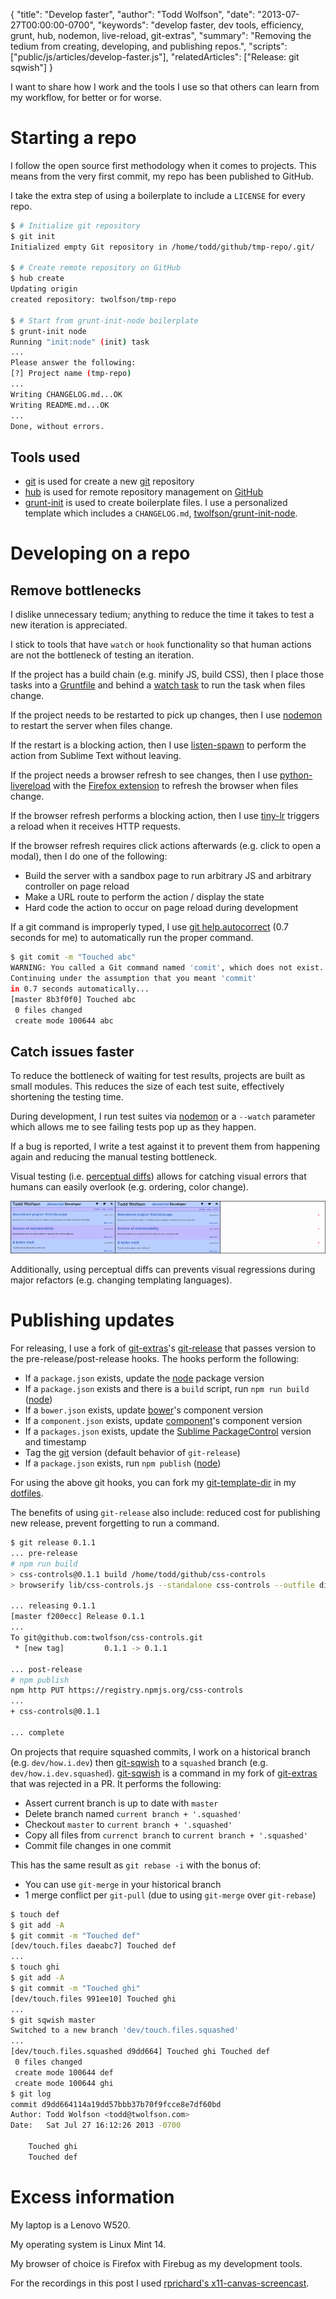 {
  "title": "Develop faster",
  "author": "Todd Wolfson",
  "date": "2013-07-27T00:00:00-0700",
  "keywords": "develop faster, dev tools, efficiency, grunt, hub, nodemon, live-reload, git-extras",
  "summary": "Removing the tedium from creating, developing, and publishing repos.",
  "scripts": ["public/js/articles/develop-faster.js"],
  "relatedArticles": ["Release: git sqwish"]
}

I want to share how I work and the tools I use so that others can learn from my workflow, for better or for worse.

# Starting a repo
I follow the open source first methodology when it comes to projects. This means from the very first commit, my repo has been published to GitHub.

I take the extra step of using a boilerplate to include a `LICENSE` for every repo.

```bash
$ # Initialize git repository
$ git init
Initialized empty Git repository in /home/todd/github/tmp-repo/.git/

$ # Create remote repository on GitHub
$ hub create
Updating origin
created repository: twolfson/tmp-repo

$ # Start from grunt-init-node boilerplate
$ grunt-init node
Running "init:node" (init) task
...
Please answer the following:
[?] Project name (tmp-repo)
...
Writing CHANGELOG.md...OK
Writing README.md...OK
...
Done, without errors.
```

<p id="init-screencast" class="screencast"></p>

## Tools used

- [git][] is used for create a new [git][] repository
- [hub][] is used for remote repository management on [GitHub][gh]
- [grunt-init][] is used to create boilerplate files. I use a personalized template which includes a `CHANGELOG.md`, [twolfson/grunt-init-node][twolfson-init].

[git]: http://git-scm.com/
[hub]: https://github.com/defunkt/hub
[gh]: https://github.com/
[grunt-init]: https://github.com/gruntjs/grunt-init
[twolfson-init]: https://github.com/twolfson/grunt-init-node

# Developing on a repo
## Remove bottlenecks
I dislike unnecessary tedium; anything to reduce the time it takes to test a new iteration is appreciated.

I stick to tools that have `watch` or `hook` functionality so that human actions are not the bottleneck of testing an iteration.

If the project has a build chain (e.g. minify JS, build CSS), then I place those tasks into a [Gruntfile][grunt] and behind a [watch task][watch] to run the task when files change.

<p id="grunt-screencast" class="screencast"></p>

[grunt]: http://gruntjs.com/
[watch]: https://github.com/gruntjs/grunt-contrib-watch

If the project needs to be restarted to pick up changes, then I use [nodemon][] to restart the server when files change.

[nodemon]: https://github.com/remy/nodemon

If the restart is a blocking action, then I use [listen-spawn][] to perform the action from Sublime Text without leaving.

[listen-spawn]: https://github.com/twolfson/listen-spawn

<p id="nodemon-screencast" class="screencast"></p>

If the project needs a browser refresh to see changes, then I use [python-livereload][] with the [Firefox extension][ff-livereload] to refresh the browser when files change.

[python-livereload]: https://github.com/lepture/python-livereload
[ff-livereload]: http://feedback.livereload.com/knowledgebase/articles/86242-how-do-i-install-and-use-the-browser-extensions-

<p id="livereload-screencast" class="screencast"></p>

If the browser refresh performs a blocking action, then I use [tiny-lr][] triggers a reload when it receives HTTP requests.

[tiny-lr]: https://github.com/mklabs/tiny-lr

If the browser refresh requires click actions afterwards (e.g. click to open a modal), then I do one of the following:

- Build the server with a sandbox page to run arbitrary JS and arbitrary controller on page reload
- Make a URL route to perform the action / display the state
- Hard code the action to occur on page reload during development

If a git command is improperly typed, I use [git help.autocorrect][git-autocorrect] (0.7 seconds for me) to automatically run the proper command.

[git-autocorrect]: http://linux.die.net/man/1/git-config

```bash
$ git comit -m "Touched abc"
WARNING: You called a Git command named 'comit', which does not exist.
Continuing under the assumption that you meant 'commit'
in 0.7 seconds automatically...
[master 8b3f0f0] Touched abc
 0 files changed
 create mode 100644 abc
```

<p id="autocorrect-screencast" class="screencast"></p>

## Catch issues faster
To reduce the bottleneck of waiting for test results, projects are built as small modules. This reduces the size of each test suite, effectively shortening the testing time.

During development, I run test suites via [nodemon][] or a `--watch` parameter which allows me to see failing tests pop up as they happen.

<p id="watch-screencast" class="screencast"></p>

If a bug is reported, I write a test against it to prevent them from happening again and reducing the manual testing bottleneck.

Visual testing (i.e. [perceptual diffs][pdiff]) allows for catching visual errors that humans can easily overlook (e.g. ordering, color change).

[pdiff]: https://github.com/bslatkin/dpxdt

[![Perceptual diff][perceptual-diff-thumb]][perceptual-diff]

[perceptual-diff-thumb]: /public/images/articles/develop-faster/perceptual-diff.thumb.png
[perceptual-diff]: /public/images/articles/develop-faster/perceptual-diff.png

Additionally, using perceptual diffs can prevents visual regressions during major refactors (e.g. changing templating languages).

# Publishing updates
For releasing, I use a fork of [git-extras][]'s [git-release][] that passes version to the pre-release/post-release hooks. The hooks perform the following:

[git-extras]: https://github.com/tj/git-extras
[git-release]: https://github.com/twolfson/git-extras/blob/dev/personal.mix/bin/git-release

- If a `package.json` exists, update the [node][] package version
- If a `package.json` exists and there is a `build` script, run `npm run build` ([node][])
- If a `bower.json` exists, update [bower][]'s component version
- If a `component.json` exists, update [component][]'s component version
- If a `packages.json` exists, update the [Sublime PackageControl][pkg-ctrl] version and timestamp
- Tag the [git][] version (default behavior of `git-release`)
- If a `package.json` exists, run `npm publish` ([node][])

[node]: http://nodejs.org/
[bower]: http://bower.io/
[component]: https://github.com/component/component
[pkg-ctrl]: http://wbond.net/sublime_packages/package_control

For using the above git hooks, you can fork my [git-template-dir][] in my [dotfiles][].

[git-template-dir]: https://github.com/twolfson/dotfiles/tree/master/git-template-dir
[dotfiles]: https://github.com/twolfson/dotfiles

The benefits of using `git-release` also include: reduced cost for publishing new release, prevent forgetting to run a command.

```bash
$ git release 0.1.1
... pre-release
# npm run build
> css-controls@0.1.1 build /home/todd/github/css-controls
> browserify lib/css-controls.js --standalone css-controls --outfile dist/css-controls.js

... releasing 0.1.1
[master f200ecc] Release 0.1.1
...
To git@github.com:twolfson/css-controls.git
 * [new tag]         0.1.1 -> 0.1.1

... post-release
# npm publish
npm http PUT https://registry.npmjs.org/css-controls
...
+ css-controls@0.1.1

... complete
```

On projects that require squashed commits, I work on a historical branch (e.g. `dev/how.i.dev`) then [git-sqwish][] to a `squashed` branch (e.g. `dev/how.i.dev.squashed`). [git-sqwish][] is a command in my fork of [git-extras][] that was rejected in a PR. It performs the following:

[git-sqwish]: https://github.com/twolfson/git-extras/blob/dev/personal.mix/bin/git-sqwish

- Assert current branch is up to date with `master`
- Delete branch named `current branch + '.squashed'`
- Checkout `master` to `current branch + '.squashed'`
- Copy all files from `currenct branch` to `current branch + '.squashed'`
- Commit file changes in one commit

This has the same result as `git rebase -i` with the bonus of:

- You can use `git-merge` in your historical branch
- 1 merge conflict per `git-pull` (due to using `git-merge` over `git-rebase`)

```bash
$ touch def
$ git add -A
$ git commit -m "Touched def"
[dev/touch.files daeabc7] Touched def
...
$ touch ghi
$ git add -A
$ git commit -m "Touched ghi"
[dev/touch.files 991ee10] Touched ghi
...
$ git sqwish master
Switched to a new branch 'dev/touch.files.squashed'
...
[dev/touch.files.squashed d9dd664] Touched ghi Touched def
 0 files changed
 create mode 100644 def
 create mode 100644 ghi
$ git log
commit d9dd664114a19dd57bbb37b70f9fcce8e7df60bd
Author: Todd Wolfson <todd@twolfson.com>
Date:   Sat Jul 27 16:12:26 2013 -0700

    Touched ghi
    Touched def
```

# Excess information

My laptop is a Lenovo W520.

My operating system is Linux Mint 14.

My browser of choice is Firefox with Firebug as my development tools.

For the recordings in this post I used [rprichard's x11-canvas-screencast][x11-screencast].

[x11-screencast]: https://github.com/rprichard/x11-canvas-screencast
